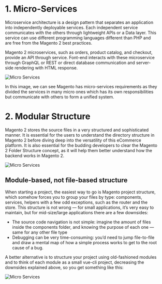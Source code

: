 
# 1. Micro-Services
Microservice architecture is a design pattern that separates an application into independently deployable services. Each independent service communicates with the others through lightweight APIs or a Data layer. This service can use different programming languages different than PHP and are free from the Magento 2 best practices.

Magento 2 microservices, such as orders, product catalog, and checkout, provide an API through service. Font-end interacts with these microservice through GraphQL or REST or direct database communication and server-side rendering with HTML response.

![Micro Services](https://i.imgur.com/jmj2i81.png)

In this image, we can see Magento has
micro-services requirements as they divided the services in many micro ones which has its own responsibilities
but communicate with others to form a unified system.

# 2. Modular Structure
Magento 2 stores the source files in a very structured and sophisticated manner. It is essential for the users to understand the directory structure in Magento 2 before diving deep into the versatility of this eCommerce platform. It is also essential for the budding developers to clear the Magento 2 Folder Structure concept, as it will help them better understand how the backend works in Magento 2.

![Micro Services](https://i.imgur.com/qZrn6K4.png)

## Module-based, not file-based structure

When starting a project, the easiest way to go is Magento project structure, which somehow forces you to group your files by type: components, services, helpers with a few odd exceptions, such as the router and the store. This structure is not wrong — for small applications, it’s very easy to maintain, but for mid-size/large applications there are a few downsides:
- The source code navigation is not simple: imagine the amount of files inside the components folder, and knowing the purpose of each one — same for any other file type
- Debugging can be very time-consuming: you’d need to jump file-to-file and draw a mental map of how a simple process works to get to the root cause of a bug.

A better alternative is to structure your project using old-fashioned modules and to think of each module as a small vue-cli project, decreasing the downsides explained above, so you get something like this:


![Micro Services](https://i.imgur.com/tln2Yys.png)

